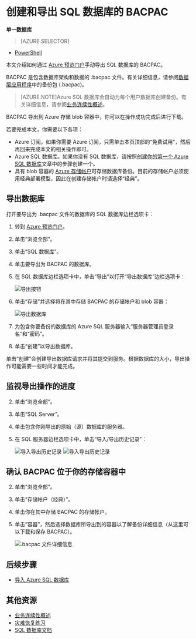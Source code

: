 <properties
	pageTitle="创建和导出 Azure SQL 数据库的 BACPAC"
	description="创建 Azure SQL 数据库的 BACPAC 并将其导出到 Azure 存储空间"
	services="sql-database"
	documentationCenter=""
	authors="stevestein"
	manager="jeffreyg"
	editor=""/>

<tags
	ms.service="sql-database"
	ms.date="09/05/2015"
	wacn.date="10/17/2015"/>


# 创建和导出 SQL 数据库的 BACPAC

**单一数据库**

> [AZURE.SELECTOR]
- [PowerShell](/documentation/articles/sql-database-export-powershell)

本文介绍如何通过 [Azure 预览门户](https://manage.widnowsazure.cn)手动导出 SQL 数据库的 BACPAC。

BACPAC 是包含数据库架构和数据的 .bacpac 文件。有关详细信息，请参阅[数据层应用程序](https://msdn.microsoft.com/zh-cn/library/ee210546.aspx)中的备份包 (.bacpac)。

> [AZURE.NOTE]Azure SQL 数据库会自动为每个用户数据库创建备份。有关详细信息，请参阅[业务连续性概述](/documentation/articles/sql-database-business-continuity)。


BACPAC 导出到 Azure 存储 blob 容器中，你可以在操作成功完成后进行下载。

若要完成本文，你需要以下各项：

- Azure 订阅。如果你需要 Azure 订阅，只需单击本页顶部的“免费试用”，然后再回来完成本文的相关操作即可。
- Azure SQL 数据库。如果你没有 SQL 数据库，请按照[创建你的第一个 Azure SQL 数据库](/documentation/articles/sql-database-get-started)文章中的步骤创建一个。
- 具有 blob 容器的 [Azure 存储帐户](/documentation/articles/storage-create-storage-account)可存储数据库备份。目前的存储帐户必须使用经典部署模型，因此在创建存储帐户时请选择“经典”。 


## 导出数据库

打开要导出为 .bacpac 文件的数据库的 SQL 数据库边栏选项卡：

1.	转到 [Azure 预览门户](https://manage.widnowsazure.cn)。
2.	单击“浏览全部”。
3.	单击“SQL 数据库”。
2.	单击要导出为 BACPAC 的数据库。
3.	在 SQL 数据库边栏选项卡中，单击“导出”以打开“导出数据库”边栏选项卡：

    ![导出按钮][1]

1.  单击“存储”并选择将在其中存储 BACPAC 的存储帐户和 blob 容器：

    ![导出数据库][2]

1.  为包含你要备份的数据库的 Azure SQL 服务器输入“服务器管理员登录名”和“密码”。
1.  单击“创建”以导出数据库。

单击“创建”会创建导出数据库请求并将其提交到服务。根据数据库的大小，导出操作可能需要一些时间才能完成。

## 监视导出操作的进度

2.	单击“浏览全部”。
3.	单击“SQL Server”。
2.	单击包含你刚导出的原始（源）数据库的服务器。
3.	在 SQL 服务器边栏选项卡中，单击“导入/导出历史记录”：

    ![导入导出历史记录][3] 
    ![导入导出历史记录][4]

## 确认 BACPAC 位于你的存储容器中

2.	单击“浏览全部”。
3.	单击“存储帐户（经典）”。
2.	单击你在其中存储 BACPAC 的存储帐户。
3.	单击“容器”，然后选择数据库所导出到的容器以了解备份详细信息（从这里可以下载和保存 BACPAC）。

    ![.bacpac 文件详细信息][5]


## 后续步骤

- [导入 Azure SQL 数据库](/documentation/articles/sql-database-import)



## 其他资源

- [业务连续性概述](/documentation/articles/sql-database-business-continuity)
- [灾难恢复练习](/documentation/articles/sql-database-disaster-recovery-drills)
- [SQL 数据库文档](/documentation/services/sql-database/)


<!--Image references-->
[1]: ./media/sql-database-export/export.png
[2]: ./media/sql-database-export/export-blade.png
[3]: ./media/sql-database-export/export-history.png
[4]: ./media/sql-database-export/export-status.png
[5]: ./media/sql-database-export/bacpac-details.png

<!---HONumber=74-->